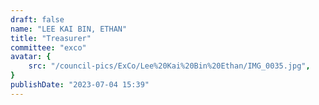 ```yaml
---
draft: false
name: "LEE KAI BIN, ETHAN"
title: "Treasurer"
committee: "exco"
avatar: {
    src: "/council-pics/ExCo/Lee%20Kai%20Bin%20Ethan/IMG_0035.jpg",
}
publishDate: "2023-07-04 15:39"
---
```

